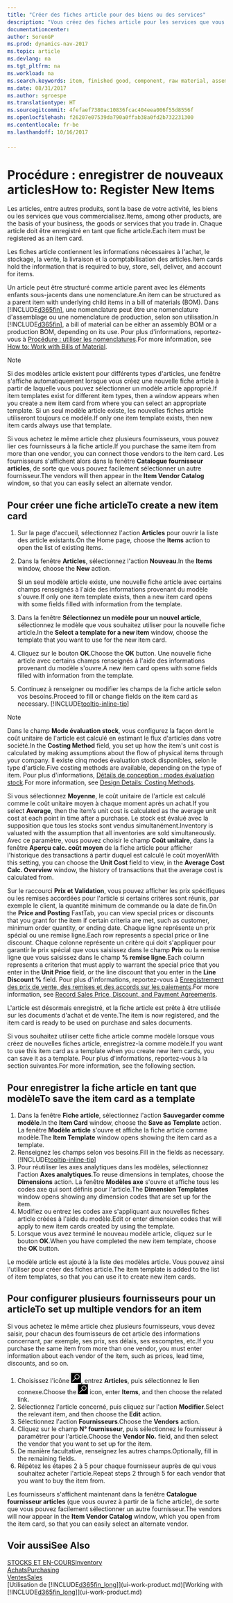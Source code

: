 ```yaml
---
title: "Créer des fiches article pour des biens ou des services"
description: "Vous créez des fiches article pour les services que vous vendez en heures et pour les marchandises physiques, comme les éléments d'assemblage, les produits finis, les composants, ou les matières premières que vous vendez de votre stock."
documentationcenter: 
author: SorenGP
ms.prod: dynamics-nav-2017
ms.topic: article
ms.devlang: na
ms.tgt_pltfrm: na
ms.workload: na
ms.search.keywords: item, finished good, component, raw material, assembly item
ms.date: 08/31/2017
ms.author: sgroespe
ms.translationtype: HT
ms.sourcegitcommit: 4fefaef7380ac10836fcac404eea006f55d8556f
ms.openlocfilehash: f26207e07539da790a0ffab38a0fd2b732231300
ms.contentlocale: fr-be
ms.lasthandoff: 10/16/2017

---
```

# <a name="how-to-register-new-items"></a><span data-ttu-id="102d2-103">Procédure : enregistrer de nouveaux articles</span><span class="sxs-lookup"><span data-stu-id="102d2-103">How to: Register New Items</span></span>
<span data-ttu-id="102d2-104">Les articles, entre autres produits, sont la base de votre activité, les biens ou les services que vous commercialisez.</span><span class="sxs-lookup"><span data-stu-id="102d2-104">Items, among other products, are the basis of your business, the goods or services that you trade in.</span></span> <span data-ttu-id="102d2-105">Chaque article doit être enregistré en tant que fiche article.</span><span class="sxs-lookup"><span data-stu-id="102d2-105">Each item must be registered as an item card.</span></span>

<span data-ttu-id="102d2-106">Les fiches article contiennent les informations nécessaires à l'achat, le stockage, la vente, la livraison et la comptabilisation des articles.</span><span class="sxs-lookup"><span data-stu-id="102d2-106">Item cards hold the information that is required to buy, store, sell, deliver, and account for items.</span></span>

<span data-ttu-id="102d2-107">Un article peut être structuré comme article parent avec les éléments enfants sous-jacents dans une nomenclature.</span><span class="sxs-lookup"><span data-stu-id="102d2-107">An item can be structured as a parent item with underlying child items in a bill of materials (BOM).</span></span> <span data-ttu-id="102d2-108">Dans [!INCLUDE[d365fin](includes/d365fin_md.md)], une nomenclature peut être une nomenclature d'assemblage ou une nomenclature de production, selon son utilisation.</span><span class="sxs-lookup"><span data-stu-id="102d2-108">In [!INCLUDE[d365fin](includes/d365fin_md.md)], a bill of material can be either an assembly BOM or a production BOM, depending on its use.</span></span> <span data-ttu-id="102d2-109">Pour plus d'informations, reportez-vous à [Procédure : utiliser les nomenclatures](inventory-how-work-BOMs.md).</span><span class="sxs-lookup"><span data-stu-id="102d2-109">For more information, see [How to: Work with Bills of Material](inventory-how-work-BOMs.md).</span></span>

> [!NOTE]  
>   <span data-ttu-id="102d2-110">Si des modèles article existent pour différents types d'articles, une fenêtre s'affiche automatiquement lorsque vous créez une nouvelle fiche article à partir de laquelle vous pouvez sélectionner un modèle article approprié.</span><span class="sxs-lookup"><span data-stu-id="102d2-110">If item templates exist for different item types, then a window appears when you create a new item card from where you can select an appropriate template.</span></span> <span data-ttu-id="102d2-111">Si un seul modèle article existe, les nouvelles fiches article utiliseront toujours ce modèle.</span><span class="sxs-lookup"><span data-stu-id="102d2-111">If only one item template exists, then new item cards always use that template.</span></span>

<span data-ttu-id="102d2-112">Si vous achetez le même article chez plusieurs fournisseurs, vous pouvez lier ces fournisseurs à la fiche article.</span><span class="sxs-lookup"><span data-stu-id="102d2-112">If you purchase the same item from more than one vendor, you can connect those vendors to the item card.</span></span> <span data-ttu-id="102d2-113">Les fournisseurs s'affichent alors dans la fenêtre **Catalogue fournisseur articles**, de sorte que vous pouvez facilement sélectionner un autre fournisseur.</span><span class="sxs-lookup"><span data-stu-id="102d2-113">The vendors will then appear in the **Item Vendor Catalog** window, so that you can easily select an alternate vendor.</span></span>

## <a name="to-create-a-new-item-card"></a><span data-ttu-id="102d2-114">Pour créer une fiche article</span><span class="sxs-lookup"><span data-stu-id="102d2-114">To create a new item card</span></span>
1. <span data-ttu-id="102d2-115">Sur la page d'accueil, sélectionnez l'action **Articles** pour ouvrir la liste des article existants.</span><span class="sxs-lookup"><span data-stu-id="102d2-115">On the Home page, choose the **Items** action to open the list of existing items.</span></span>  
2. <span data-ttu-id="102d2-116">Dans la fenêtre **Articles**, sélectionnez l'action **Nouveau**.</span><span class="sxs-lookup"><span data-stu-id="102d2-116">In the **Items** window, choose the **New** action.</span></span>

    <span data-ttu-id="102d2-117">Si un seul modèle article existe, une nouvelle fiche article avec certains champs renseignés à l'aide des informations provenant du modèle s'ouvre.</span><span class="sxs-lookup"><span data-stu-id="102d2-117">If only one item template exists, then a new item card opens with some fields filled with information from the template.</span></span>
3. <span data-ttu-id="102d2-118">Dans la fenêtre **Sélectionnez un modèle pour un nouvel article**, sélectionnez le modèle que vous souhaitez utiliser pour la nouvelle fiche article.</span><span class="sxs-lookup"><span data-stu-id="102d2-118">In the **Select a template for a new item** window, choose the template that you want to use for the new item card.</span></span>
4. <span data-ttu-id="102d2-119">Cliquez sur le bouton **OK**.</span><span class="sxs-lookup"><span data-stu-id="102d2-119">Choose the **OK** button.</span></span> <span data-ttu-id="102d2-120">Une nouvelle fiche article avec certains champs renseignés à l'aide des informations provenant du modèle s'ouvre.</span><span class="sxs-lookup"><span data-stu-id="102d2-120">A new item card opens with some fields filled with information from the template.</span></span>
5. <span data-ttu-id="102d2-121">Continuez à renseigner ou modifier les champs de la fiche article selon vos besoins.</span><span class="sxs-lookup"><span data-stu-id="102d2-121">Proceed to fill or change fields on the item card as necessary.</span></span> [!INCLUDE[tooltip-inline-tip](includes/tooltip-inline-tip_md.md)]

> [!NOTE]
> <span data-ttu-id="102d2-122">Dans le champ **Mode évaluation stock**, vous configurez la façon dont le coût unitaire de l'article est calculé en estimant le flux d'articles dans votre société.</span><span class="sxs-lookup"><span data-stu-id="102d2-122">In the **Costing Method** field, you set up how the item's unit cost is calculated by making assumptions about the flow of physical items through your company.</span></span> <span data-ttu-id="102d2-123">Il existe cinq modes évaluation stock disponibles, selon le type d'article.</span><span class="sxs-lookup"><span data-stu-id="102d2-123">Five costing methods are available, depending on the type of item.</span></span> <span data-ttu-id="102d2-124">Pour plus d'informations, [Détails de conception : modes évaluation stock](design-details-costing-methods.md).</span><span class="sxs-lookup"><span data-stu-id="102d2-124">For more information, see [Design Details: Costing Methods](design-details-costing-methods.md).</span></span>
>
> <span data-ttu-id="102d2-125">Si vous sélectionnez **Moyenne**, le coût unitaire de l'article est calculé comme le coût unitaire moyen à chaque moment après un achat.</span><span class="sxs-lookup"><span data-stu-id="102d2-125">If you select **Average**, then the item’s unit cost is calculated as the average unit cost at each point in time after a purchase.</span></span> <span data-ttu-id="102d2-126">Le stock est évalué avec la supposition que tous les stocks sont vendus simultanément.</span><span class="sxs-lookup"><span data-stu-id="102d2-126">Inventory is valuated with the assumption that all inventories are sold simultaneously.</span></span> <span data-ttu-id="102d2-127">Avec ce paramètre, vous pouvez choisir le champ **Coût unitaire**, dans la fenêtre **Aperçu calc. coût moyen** de la fiche article pour afficher l'historique des transactions à partir duquel est calculé le coût moyen</span><span class="sxs-lookup"><span data-stu-id="102d2-127">With this setting, you can choose the **Unit Cost** field to view, in the **Average Cost Calc. Overview** window, the history of transactions that the average cost is calculated from.</span></span>

<span data-ttu-id="102d2-128">Sur le raccourci **Prix et Validation**, vous pouvez afficher les prix spécifiques ou les remises accordées pour l'article si certains critères sont réunis, par exemple le client, la quantité minimum de commande ou la date de fin.</span><span class="sxs-lookup"><span data-stu-id="102d2-128">On the **Price and Posting** FastTab, you can view special prices or discounts that you grant for the item if certain criteria are met, such as customer, minimum order quantity, or ending date.</span></span> <span data-ttu-id="102d2-129">Chaque ligne représente un prix spécial ou une remise ligne.</span><span class="sxs-lookup"><span data-stu-id="102d2-129">Each row represents a special price or line discount.</span></span> <span data-ttu-id="102d2-130">Chaque colonne représente un critère qui doit s'appliquer pour garantir le prix spécial que vous saisissez dans le champ **Prix** ou la remise ligne que vous saisissez dans le champ **% remise ligne**.</span><span class="sxs-lookup"><span data-stu-id="102d2-130">Each column represents a criterion that must apply to warrant the special price that you enter in the **Unit Price** field, or the line discount that you enter in the **Line Discount %** field.</span></span> <span data-ttu-id="102d2-131">Pour plus d'informations, reportez-vous à [Enregistrement des prix de vente, des remises et des accords sur les paiements](sales-how-record-sales-price-discount-payment-agreements.md).</span><span class="sxs-lookup"><span data-stu-id="102d2-131">For more information, see [Record Sales Price, Discount, and Payment Agreements](sales-how-record-sales-price-discount-payment-agreements.md).</span></span>

<span data-ttu-id="102d2-132">L'article est désormais enregistré, et la fiche article est prête à être utilisée sur les documents d'achat et de vente.</span><span class="sxs-lookup"><span data-stu-id="102d2-132">The item is now registered, and the item card is ready to be used on purchase and sales documents.</span></span>

<span data-ttu-id="102d2-133">Si vous souhaitez utiliser cette fiche article comme modèle lorsque vous créez de nouvelles fiches article, enregistrez-la comme modèle.</span><span class="sxs-lookup"><span data-stu-id="102d2-133">If you want to use this item card as a template when you create new item cards, you can save it as a template.</span></span> <span data-ttu-id="102d2-134">Pour plus d'informations, reportez-vous à la section suivantes.</span><span class="sxs-lookup"><span data-stu-id="102d2-134">For more information, see the following section.</span></span>

## <a name="to-save-the-item-card-as-a-template"></a><span data-ttu-id="102d2-135">Pour enregistrer la fiche article en tant que modèle</span><span class="sxs-lookup"><span data-stu-id="102d2-135">To save the item card as a template</span></span>
1. <span data-ttu-id="102d2-136">Dans la fenêtre **Fiche article**, sélectionnez l'action **Sauvegarder comme modèle**.</span><span class="sxs-lookup"><span data-stu-id="102d2-136">In the **Item Card** window, choose the **Save as Template** action.</span></span> <span data-ttu-id="102d2-137">La fenêtre **Modèle article** s'ouvre et affiche la fiche article comme modèle.</span><span class="sxs-lookup"><span data-stu-id="102d2-137">The **Item Template** window opens showing the item card as a template.</span></span>
2. <span data-ttu-id="102d2-138">Renseignez les champs selon vos besoins.</span><span class="sxs-lookup"><span data-stu-id="102d2-138">Fill in the fields as necessary.</span></span> [!INCLUDE[tooltip-inline-tip](includes/tooltip-inline-tip_md.md)]
3. <span data-ttu-id="102d2-139">Pour réutiliser les axes analytiques dans les modèles, sélectionnez l'action **Axes analytiques**.</span><span class="sxs-lookup"><span data-stu-id="102d2-139">To reuse dimensions in templates, choose the **Dimensions** action.</span></span> <span data-ttu-id="102d2-140">La fenêtre **Modèles axe** s'ouvre et affiche tous les codes axe qui sont définis pour l'article.</span><span class="sxs-lookup"><span data-stu-id="102d2-140">The **Dimension Templates** window opens showing any dimension codes that are set up for the item.</span></span>
4. <span data-ttu-id="102d2-141">Modifiez ou entrez les codes axe s'appliquant aux nouvelles fiches article créées à l'aide du modèle.</span><span class="sxs-lookup"><span data-stu-id="102d2-141">Edit or enter dimension codes that will apply to new item cards created by using the template.</span></span>
5. <span data-ttu-id="102d2-142">Lorsque vous avez terminé le nouveau modèle article, cliquez sur le bouton **OK**.</span><span class="sxs-lookup"><span data-stu-id="102d2-142">When you have completed the new item template, choose the **OK** button.</span></span>

<span data-ttu-id="102d2-143">Le modèle article est ajouté à la liste des modèles article. Vous pouvez ainsi l'utiliser pour créer des fiches article.</span><span class="sxs-lookup"><span data-stu-id="102d2-143">The item template is added to the list of item templates, so that you can use it to create new item cards.</span></span>

## <a name="to-set-up-multiple-vendors-for-an-item"></a><span data-ttu-id="102d2-144">Pour configurer plusieurs fournisseurs pour un article</span><span class="sxs-lookup"><span data-stu-id="102d2-144">To set up multiple vendors for an item</span></span>  
<span data-ttu-id="102d2-145">Si vous achetez le même article chez plusieurs fournisseurs, vous devez saisir, pour chacun des fournisseurs de cet article des informations concernant, par exemple, ses prix, ses délais, ses escomptes, etc.</span><span class="sxs-lookup"><span data-stu-id="102d2-145">If you purchase the same item from more than one vendor, you must enter information about each vendor of the item, such as prices, lead time, discounts, and so on.</span></span>  

1.  <span data-ttu-id="102d2-146">Choisissez l'icône ![Page ou état pour la recherche](media/ui-search/search_small.png "Page ou état pour la recherche"), entrez **Articles**, puis sélectionnez le lien connexe.</span><span class="sxs-lookup"><span data-stu-id="102d2-146">Choose the ![Search for Page or Report](media/ui-search/search_small.png "Search for Page or Report icon") icon, enter **Items**, and then choose the related link.</span></span>  
2.  <span data-ttu-id="102d2-147">Sélectionnez l'article concerné, puis cliquez sur l'action **Modifier**.</span><span class="sxs-lookup"><span data-stu-id="102d2-147">Select the relevant item, and then choose the **Edit** action.</span></span>  
3.  <span data-ttu-id="102d2-148">Sélectionnez l'action **Fournisseurs**.</span><span class="sxs-lookup"><span data-stu-id="102d2-148">Choose the **Vendors** action.</span></span>  
4.  <span data-ttu-id="102d2-149">Cliquez sur le champ **N° fournisseur**, puis sélectionnez le fournisseur à paramétrer pour l'article.</span><span class="sxs-lookup"><span data-stu-id="102d2-149">Choose the **Vendor No.** field, and then select the vendor that you want to set up for the item.</span></span>  
5.  <span data-ttu-id="102d2-150">De manière facultative, renseignez les autres champs.</span><span class="sxs-lookup"><span data-stu-id="102d2-150">Optionally, fill in the remaining fields.</span></span>  
6.  <span data-ttu-id="102d2-151">Répétez les étapes 2 à 5 pour chaque fournisseur auprès de qui vous souhaitez acheter l'article.</span><span class="sxs-lookup"><span data-stu-id="102d2-151">Repeat steps 2 through 5 for each vendor that you want to buy the item from.</span></span>

<span data-ttu-id="102d2-152">Les fournisseurs s'affichent maintenant dans la fenêtre **Catalogue fournisseur articles** (que vous ouvrez à partir de la fiche article), de sorte que vous pouvez facilement sélectionner un autre fournisseur.</span><span class="sxs-lookup"><span data-stu-id="102d2-152">The vendors will now appear in the **Item Vendor Catalog** window, which you open from the item card, so that you can easily select an alternate vendor.</span></span>

## <a name="see-also"></a><span data-ttu-id="102d2-153">Voir aussi</span><span class="sxs-lookup"><span data-stu-id="102d2-153">See Also</span></span>
  [<span data-ttu-id="102d2-154">STOCKS ET EN-COURS</span><span class="sxs-lookup"><span data-stu-id="102d2-154">Inventory</span></span>](inventory-manage-inventory.md)  
  [<span data-ttu-id="102d2-155">Achats</span><span class="sxs-lookup"><span data-stu-id="102d2-155">Purchasing</span></span>](purchasing-manage-purchasing.md)  
  [<span data-ttu-id="102d2-156">Ventes</span><span class="sxs-lookup"><span data-stu-id="102d2-156">Sales</span></span>](sales-manage-sales.md)  
  <span data-ttu-id="102d2-157">[Utilisation de [!INCLUDE[d365fin_long](includes/d365fin_long_md.md)]](ui-work-product.md)</span><span class="sxs-lookup"><span data-stu-id="102d2-157">[Working with [!INCLUDE[d365fin_long](includes/d365fin_long_md.md)]](ui-work-product.md)</span></span>

##

